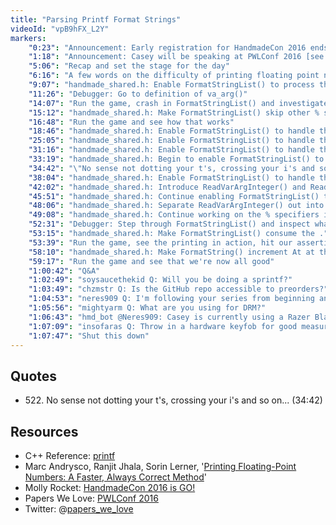```yaml
---
title: "Parsing Printf Format Strings"
videoId: "vpB9hFX_L2Y"
markers:
    "0:23": "Announcement: Early registration for HandmadeCon 2016 ends soon [see Resources, Molly Rocket]"
    "1:18": "Announcement: Casey will be speaking at PWLConf 2016 [see Resources, Papers We Love; Twitter]"
    "5:06": "Recap and set the stage for the day"
    "6:16": "A few words on the difficulty of printing floating point numbers [see Resources, Andysco, Jhala and Lerner]"
    "9:07": "handmade_shared.h: Enable FormatStringList() to process the %s specifier"
    "11:26": "Debugger: Go to definition of va_arg()"
    "14:07": "Run the game, crash in FormatStringList() and investigate why"
    "15:12": "handmade_shared.h: Make FormatStringList() skip other % specifiers than %s"
    "16:48": "Run the game and see how that works"
    "18:46": "handmade_shared.h: Enable FormatStringList() to handle the flags in the printf spec [see Resources, C++ Reference]"
    "25:05": "handmade_shared.h: Enable FormatStringList() to handle the width field and introduce S32FromZInternal() [see Resources, C++ Reference]"
    "31:16": "handmade_shared.h: Enable FormatStringList() to handle the precision [see Resources, C++ Reference]"
    "33:19": "handmade_shared.h: Begin to enable FormatStringList() to handle each of the % specifiers [see Resources, C++ Reference]"
    "34:42": "\"No sense not dotting your t's, crossing your i's and so on...\" (!quote 522)"
    "38:04": "handmade_shared.h: Enable FormatStringList() to handle the length [see Resources, C++ Reference]"
    "42:02": "handmade_shared.h: Introduce ReadVarArgInteger() and ReadVarArgFloat(), with a few words on the ugliness of this in C"
    "45:51": "handmade_shared.h: Continue enabling FormatStringList() to handle each of the % specifiers [see Resources, C++ Reference]"
    "48:06": "handmade_shared.h: Separate ReadVarArgInteger() out into ReadVarArgUnsignedInteger() and ReadVarArgSignedInteger()"
    "49:08": "handmade_shared.h: Continue working on the % specifiers in FormatStringList() [see Resources, C++ Reference]"
    "52:31": "Debugger: Step through FormatStringList() and inspect what's happening"
    "53:15": "handmade_shared.h: Make FormatStringList() consume the ."
    "53:39": "Run the game, see the printing in action, hit our assertion in FormatString() and investigate why"
    "58:10": "handmade_shared.h: Make FormatString() increment At at the end"
    "59:17": "Run the game and see that we're now all good"
    "1:00:42": "Q&A"
    "1:02:49": "soysaucethekid Q: Will you be doing a sprintf?"
    "1:03:49": "chzmstr Q: Is the GitHub repo accessible to preorders?"
    "1:04:53": "neres909 Q: I'm following your series from beginning and I'm writing my own game (obviously from scratch too!). Is it okay to use in my win32 layer similar code (with same thought by mostly written by myself)?"
    "1:05:56": "mightyarm Q: What are you using for DRM?"
    "1:06:43": "hmd_bot	@Neres909: Casey is currently using a Razer BlackWidow Tournament Edition Stealth. See also: !switches"
    "1:07:09": "insofaras Q: Throw in a hardware keyfob for good measure"
    "1:07:47": "Shut this down"
---
```


## Quotes

* 522\. No sense not dotting your t's, crossing your i's and so on... (34:42)

## Resources

* C++ Reference: [printf](http://www.cplusplus.com/reference/cstdio/printf/)
* Marc Andrysco, Ranjit Jhala, Sorin Lerner, '[Printing Floating-Point Numbers: A Faster, Always Correct Method](https://cseweb.ucsd.edu/~lerner/papers/fp-printing-popl16.pdf)'
* Molly Rocket: [HandmadeCon 2016 is GO!](https://mollyrocket.com/news_0033.html)
* Papers We Love: [PWLConf 2016](http://pwlconf.org/)
* Twitter: @[papers_we_love](https://twitter.com/papers_we_love)
